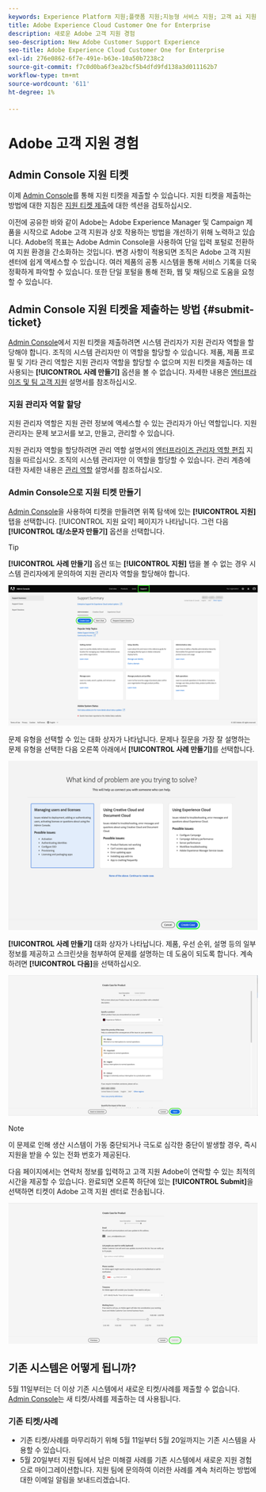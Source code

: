 ```yaml
---
keywords: Experience Platform 지원;플랫폼 지원;지능형 서비스 지원; 고객 ai 지원 attribution ai 지원 rtcdp 지원 지원 티켓 제출;고객 지원
title: Adobe Experience Cloud Customer One for Enterprise
description: 새로운 Adobe 고객 지원 경험
seo-description: New Adobe Customer Support Experience
seo-title: Adobe Experience Cloud Customer One for Enterprise
exl-id: 276e0862-6f7e-491e-b63e-10a50b7238c2
source-git-commit: f7c0d0ba6f3ea2bcf5b4dfd9fd138a3d011162b7
workflow-type: tm+mt
source-wordcount: '611'
ht-degree: 1%

---
```


# Adobe 고객 지원 경험

## Admin Console 지원 티켓

이제 [Admin Console](https://adminconsole.adobe.com/)를 통해 지원 티켓을 제출할 수 있습니다. 지원 티켓을 제출하는 방법에 대한 지침은 [지원 티켓 제출](#submit-ticket)에 대한 섹션을 검토하십시오.

이전에 공유한 바와 같이 Adobe는 Adobe Experience Manager 및 Campaign 제품을 시작으로 Adobe 고객 지원과 상호 작용하는 방법을 개선하기 위해 노력하고 있습니다. Adobe의 목표는 Adobe Admin Console을 사용하여 단일 입력 포털로 전환하여 지원 환경을 간소화하는 것입니다. 변경 사항이 적용되면 조직은 Adobe 고객 지원 센터에 쉽게 액세스할 수 있습니다. 여러 제품의 공통 시스템을 통해 서비스 기록을 더욱 정확하게 파악할 수 있습니다. 또한 단일 포털을 통해 전화, 웹 및 채팅으로 도움을 요청할 수 있습니다.

## Admin Console 지원 티켓을 제출하는 방법 {#submit-ticket}

[Admin Console](https://adminconsole.adobe.com/)에서 지원 티켓을 제출하려면 시스템 관리자가 지원 관리자 역할을 할당해야 합니다. 조직의 시스템 관리자만 이 역할을 할당할 수 있습니다. 제품, 제품 프로필 및 기타 관리 역할은 지원 관리자 역할을 할당할 수 없으며 지원 티켓을 제출하는 데 사용되는 **[!UICONTROL 사례 만들기]** 옵션을 볼 수 없습니다. 자세한 내용은 [엔터프라이즈 및 팀 고객 지원](https://helpx.adobe.com/enterprise/using/support-and-expert-services.html) 설명서를 참조하십시오.

### 지원 관리자 역할 할당

지원 관리자 역할은 지원 관련 정보에 액세스할 수 있는 관리자가 아닌 역할입니다. 지원 관리자는 문제 보고서를 보고, 만들고, 관리할 수 있습니다.

지원 관리자 역할을 할당하려면 관리 역할 설명서의 [엔터프라이즈 관리자 역할 편집](https://helpx.adobe.com/enterprise/using/admin-roles.html#add-admin-teams) 지침을 따르십시오. 조직의 시스템 관리자만 이 역할을 할당할 수 있습니다. 관리 계층에 대한 자세한 내용은 [관리 역할](https://helpx.adobe.com/enterprise/admin-guide.html/enterprise/using/admin-roles.ug.html) 설명서를 참조하십시오.

### Admin Console으로 지원 티켓 만들기

[Admin Console](https://adminconsole.adobe.com/)을 사용하여 티켓을 만들려면 위쪽 탐색에 있는 **[!UICONTROL 지원]** 탭을 선택합니다. [!UICONTROL 지원 요약] 페이지가 나타납니다. 그런 다음 **[!UICONTROL 대/소문자 만들기]** 옵션을 선택합니다.

>[!TIP]
>
> **[!UICONTROL 사례 만들기]** 옵션 또는 **[!UICONTROL 지원]** 탭을 볼 수 없는 경우 시스템 관리자에게 문의하여 지원 관리자 역할을 할당해야 합니다.

![Admin Console 지원 탭](./assets/Support.png)

문제 유형을 선택할 수 있는 대화 상자가 나타납니다. 문제나 질문을 가장 잘 설명하는 문제 유형을 선택한 다음 오른쪽 아래에서 **[!UICONTROL 사례 만들기]**&#x200B;를 선택합니다.

![문제 선택](./assets/select-case-type.png)

**[!UICONTROL 사례 만들기]** 대화 상자가 나타납니다. 제품, 우선 순위, 설명 등의 일부 정보를 제공하고 스크린샷을 첨부하여 문제를 설명하는 데 도움이 되도록 합니다. 계속하려면 **[!UICONTROL 다음]**&#x200B;을 선택하십시오.

![사례 만들기](./assets/create_case.png)

>[!NOTE]
>
> 이 문제로 인해 생산 시스템이 가동 중단되거나 극도로 심각한 중단이 발생할 경우, 즉시 지원을 받을 수 있는 전화 번호가 제공된다.

다음 페이지에서는 연락처 정보를 입력하고 고객 지원 Adobe이 연락할 수 있는 최적의 시간을 제공할 수 있습니다. 완료되면 오른쪽 하단에 있는 **[!UICONTROL Submit]**&#x200B;을 선택하면 티켓이 Adobe 고객 지원 센터로 전송됩니다.

![티켓 제출](./assets/submit_case.png)

## 기존 시스템은 어떻게 됩니까?

5월 11일부터는 더 이상 기존 시스템에서 새로운 티켓/사례를 제출할 수 없습니다.  [Admin Console](https://adminconsole.adobe.com/)는 새 티켓/사례를 제출하는 데 사용됩니다.

### 기존 티켓/사례

* 기존 티켓/사례를 마무리하기 위해 5월 11일부터 5월 20일까지는 기존 시스템을 사용할 수 있습니다.
* 5월 20일부터 지원 팀에서 남은 미해결 사례를 기존 시스템에서 새로운 지원 경험으로 마이그레이션합니다.  지원 팀에 문의하여 이러한 사례를 계속 처리하는 방법에 대한 이메일 알림을 보내드리겠습니다.

